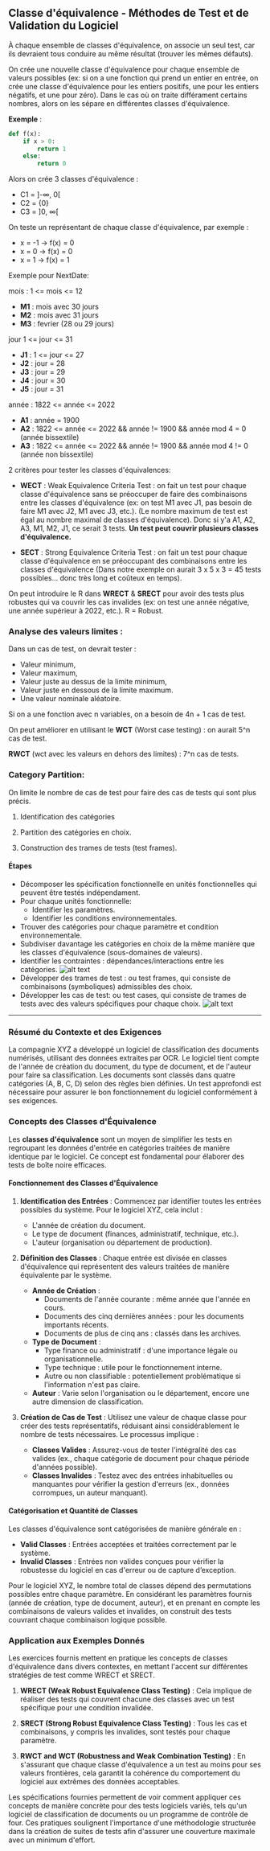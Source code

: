 ## Classe d'équivalence - Méthodes de Test et de Validation du Logiciel

À chaque ensemble de classes d'équivalence, on associe un seul test, car ils devraient tous conduire au même résultat (trouver les mêmes défauts).

On crée une nouvelle classe d'équivalence pour chaque ensemble de valeurs possibles (ex: si on a une fonction qui prend un entier en entrée, on crée une classe d'équivalence pour les entiers positifs, une pour les entiers négatifs, et une pour zéro). Dans le cas où on traite différament certains nombres, alors on les sépare en différentes classes d'équivalence.

**Exemple** :

```python
def f(x):
    if x > 0:
        return 1
    else:
        return 0
```

Alors on crée 3 classes d'équivalence :

- C1 = ]-∞, 0[
- C2 = {0}
- C3 = ]0, ∞[

On teste un représentant de chaque classe d'équivalence, par exemple :

- x = -1 -> f(x) = 0
- x = 0 -> f(x) = 0
- x = 1 -> f(x) = 1

Exemple pour NextDate:

mois : 1 <= mois <= 12

- **M1** : mois avec 30 jours
- **M2** : mois avec 31 jours
- **M3** : fevrier (28 ou 29 jours)

jour 1 <= jour <= 31

- **J1** : 1 <= jour <= 27
- **J2** : jour = 28
- **J3** : jour = 29
- **J4** : jour = 30
- **J5** : jour = 31

année : 1822 <= année <= 2022

- **A1** : année = 1900
- **A2** : 1822 <= année <= 2022 && année != 1900 && année mod 4 = 0 (année bissextile)
- **A3** : 1822 <= année <= 2022 && année != 1900 && année mod 4 != 0 (année non bissextile)

2 critères pour tester les classes d'équivalences:

- **WECT** : Weak Equivalence Criteria Test : on fait un test pour chaque classe d'équivalence sans se préoccuper de faire des combinaisons entre les classes d'équivalence (ex: on test M1 avec J1, pas besoin de faire M1 avec J2, M1 avec J3, etc.). (Le nombre maximum de test est égal au nombre maximal de classes d'équivalence). Donc si y'a A1, A2, A3, M1, M2, J1, ce serait 3 tests. **Un test peut couvrir plusieurs classes d'équivalence.**

- **SECT** : Strong Equivalence Criteria Test : on fait un test pour chaque classe d'équivalence en se préoccupant des combinaisons entre les classes d'équivalence (Dans notre exemple on aurait 3 x 5 x 3 = 45 tests possibles... donc très long et coûteux en temps).

On peut introduire le R dans **WRECT** & **SRECT** pour avoir des tests plus robustes qui va couvrir les cas invalides (ex: on test une année négative, une année supérieur à 2022, etc.). R = Robust.

### Analyse des valeurs limites :

Dans un cas de test, on devrait tester :

- Valeur minimum,
- Valeur maximum,
- Valeur juste au dessus de la limite minimum,
- Valeur juste en dessous de la limite maximum.
- Une valeur nominale aléatoire.

Si on a une fonction avec n variables, on a besoin de 4n + 1 cas de test.

On peut améliorer en utilisant le **WCT** (Worst case testing) : on aurait 5^n cas de test.

**RWCT** (wct avec les valeurs en dehors des limites) : 7^n cas de tests.

### Category Partition:

On limite le nombre de cas de test pour faire des cas de tests qui sont plus précis.

1. Identification des catégories

2. Partition des catégories en choix.

3. Construction des trames de tests (test frames).

#### Étapes

- Décomposer les spécification fonctionnelle en unités fonctionnelles qui peuvent être testés indépendament.
- Pour chaque unités fonctionnelle:
  - Identifier les paramètres.
  - Identifier les conditions environnementales.
- Trouver des catégories pour chaque paramètre et condition environnementale.
- Subdiviser davantage les catégories en choix de la même manière que les classes d'équivalence (sous-domaines de valeurs).
- Identifier les contraintes : dépendances/interactions entre les catégories.
  ![alt text](image-6.png)
- Développer des trames de test : ou test frames, qui consiste de combinaisons (symboliques) admissibles des choix.
- Développer les cas de test: ou test cases, qui consiste de trames de tests avec des valeurs spécifiques pour chaque choix.
  ![alt text](image-7.png)


<hr>

### Résumé du Contexte et des Exigences

La compagnie XYZ a développé un logiciel de classification des documents numérisés, utilisant des données extraites par OCR. Le logiciel tient compte de l'année de création du document, du type de document, et de l'auteur pour faire sa classification. Les documents sont classés dans quatre catégories (A, B, C, D) selon des règles bien définies. Un test approfondi est nécessaire pour assurer le bon fonctionnement du logiciel conformément à ses exigences.

### Concepts des Classes d'Équivalence

Les **classes d'équivalence** sont un moyen de simplifier les tests en regroupant les données d'entrée en catégories traitées de manière identique par le logiciel. Ce concept est fondamental pour élaborer des tests de boîte noire efficaces.

#### Fonctionnement des Classes d'Équivalence

1. **Identification des Entrées** : Commencez par identifier toutes les entrées possibles du système. Pour le logiciel XYZ, cela inclut :
   - L'année de création du document.
   - Le type de document (finances, administratif, technique, etc.).
   - L'auteur (organisation ou département de production).

2. **Définition des Classes** : Chaque entrée est divisée en classes d'équivalence qui représentent des valeurs traitées de manière équivalente par le système.
   - **Année de Création** :
     - Documents de l'année courante : même année que l'année en cours.
     - Documents des cinq dernières années : pour les documents importants récents.
     - Documents de plus de cinq ans : classés dans les archives.
   - **Type de Document** :
     - Type finance ou administratif : d'une importance légale ou organisationnelle.
     - Type technique : utile pour le fonctionnement interne.
     - Autre ou non classifiable : potentiellement problématique si l'information n'est pas claire.
   - **Auteur** : Varie selon l'organisation ou le département, encore une autre dimension de classification.

3. **Création de Cas de Test** : Utilisez une valeur de chaque classe pour créer des tests représentatifs, réduisant ainsi considérablement le nombre de tests nécessaires. Le processus implique :

   - **Classes Valides** : Assurez-vous de tester l'intégralité des cas valides (ex., chaque catégorie de document pour chaque période d'années possible).
   - **Classes Invalides** : Testez avec des entrées inhabituelles ou manquantes pour vérifier la gestion d'erreurs (ex., données corrompues, un auteur manquant).

#### Catégorisation et Quantité de Classes

Les classes d'équivalence sont catégorisées de manière générale en :
   - **Valid Classes** : Entrées acceptées et traitées correctement par le système.
   - **Invalid Classes** : Entrées non valides conçues pour vérifier la robustesse du logiciel en cas d'erreur ou de capture d’exception.

Pour le logiciel XYZ, le nombre total de classes dépend des permutations possibles entre chaque paramètre. En considérant les paramètres fournis (année de création, type de document, auteur), et en prenant en compte les combinaisons de valeurs valides et invalides, on construit des tests couvrant chaque combinaison logique possible.

### Application aux Exemples Donnés

Les exercices fournis mettent en pratique les concepts de classes d'équivalence dans divers contextes, en mettant l'accent sur différentes stratégies de test comme WRECT et SRECT.

1. **WRECT (Weak Robust Equivalence Class Testing)** : Cela implique de réaliser des tests qui couvrent chacune des classes avec un test spécifique pour une condition invalidée.
   
2. **SRECT (Strong Robust Equivalence Class Testing)** : Tous les cas et combinaisons, y compris les invalides, sont testés pour chaque paramètre.

3. **RWCT and WCT (Robustness and Weak Combination Testing)** : En s'assurant que chaque classe d'équivalence a un test au moins pour ses valeurs frontières, cela garantit la cohérence du comportement du logiciel aux extrêmes des données acceptables.

Les spécifications fournies permettent de voir comment appliquer ces concepts de manière concrète pour des tests logiciels variés, tels qu'un logiciel de classification de documents ou un programme de contrôle de four. Ces pratiques soulignent l'importance d'une méthodologie structurée dans la création de suites de tests afin d'assurer une couverture maximale avec un minimum d'effort.